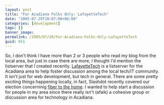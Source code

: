 ```yaml
---
layout: post
title: "For Acadiana Folks Only: LafayetteTech"
date: "2005-07-29T10:07:00+06:00"
categories: [development]
tags: []
banner_image: 
permalink: /2005/07/29/For-Acadiana-Folks-Only-LafayetteTech
guid: 651
---
```


So, I don't think I have more than 2 or 3 people who read my blog from the local area, but just in case there are more, I thought I'd mention the listserver that I created recently. <a href="http://www.acadianammug.org/index.cfm?mode=entry&entry=4EF64DFA-B6BC-A59F-0CF64A4E170EEE9B">LafayetteTech</a> is a listserver for the Acadiana area to help foster discussion among the local tech/IT community. It isn't just for web development, but tech in general. There are some pretty exciting things happening locally, in fact,  Slashdot recently covered our election concerninig <a href="http://ray.camdenfamily.com/index.cfm/2005/7/18/Lafayette-got-Slashdotted">fiber to the home</a>. I wanted to help start a discussion for people in my area since there really isn't (afaik) a cohesive group or discussion area for technology in Acadiana.